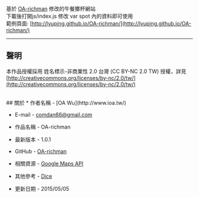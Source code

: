 基於 [OA-richman](https://github.com/comdan66/OA-richman/) 修改的午餐擲杯網站  
下載後打開js/index.js 修改 var spot 內的資料即可使用  
範例頁面: [http://lyuping.github.io/OA-richman/](http://lyuping.github.io/OA-richman/)  

---
## 聲明
本作品授權採用 姓名標示-非商業性 2.0 台灣 (CC BY-NC 2.0 TW) 授權，詳見 [http://creativecommons.org/licenses/by-nc/2.0/tw/](http://creativecommons.org/licenses/by-nc/2.0/tw/)

<br/>
## 關於
* 作者名稱 - [OA Wu](http://www.ioa.tw/)

* E-mail - <comdan66@gmail.com>

* 作品名稱 - OA-richman

* 最新版本 - 1.0.1

* GitHub - [OA-richman](https://github.com/comdan66/OA-richman/)

* 相關資源 - [Google Maps API](https://developers.google.com/maps/documentation/javascript/markers)

* 其他參考 - [Dice](http://codepen.io/pukidepa/pen/ebgHy)

* 更新日期 - 2015/05/05
